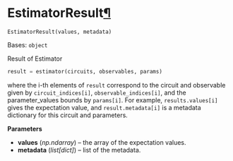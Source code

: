 # EstimatorResult[¶](#estimatorresult "Permalink to this headline")

<span id="undefined" />

`EstimatorResult(values, metadata)`

Bases: `object`

Result of Estimator

```python
result = estimator(circuits, observables, params)
```

where the i-th elements of `result` correspond to the circuit and observable given by `circuit_indices[i]`, `observable_indices[i]`, and the parameter\_values bounds by `params[i]`. For example, `results.values[i]` gives the expectation value, and `result.metadata[i]` is a metadata dictionary for this circuit and parameters.

**Parameters**

*   **values** (*np.ndarray*) – the array of the expectation values.
*   **metadata** (*list\[dict]*) – list of the metadata.

